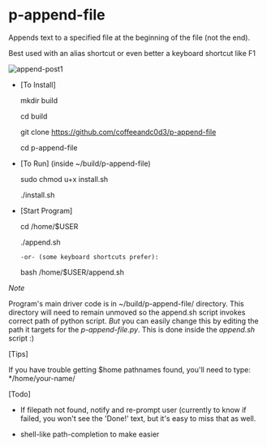 # p-append-file
Appends text to a specified file at the beginning of the file (not the end). 

Best used with an alias shortcut or even better a keyboard shortcut like F1

![append-post1](https://user-images.githubusercontent.com/31811490/159101146-3ab9b2a3-794e-4900-9a1f-ae411711daa0.png)

* [To Install]

  mkdir build 

  cd build

  git clone https://github.com/coffeeandc0d3/p-append-file

  cd p-append-file

* [To Run] (inside ~/build/p-append-file)

  sudo chmod u+x install.sh

  ./install.sh

* [Start Program]

  cd /home/$USER
  
  ./append.sh
  
      -or- (some keyboard shortcuts prefer): 
      
  bash /home/$USER/append.sh 

*Note* 

Program's main driver code is in ~/build/p-append-file/ directory. 
This directory will need to remain unmoved so the append.sh script invokes correct path of python script. *But* you can easily change this by editing the path it targets for the *p-append-file.py*. This is done inside the *append.sh* script :) 

[Tips]

If you have trouble getting $home pathnames found, you'll need to type: */home/your-name/<filename>
  

[Todo]

 * If filepath not found, notify and re-prompt user (currently to know if failed, you won't see the 
 'Done!' text, but it's easy to miss that as well. 
  
 * shell-like path-completion to make easier 
  
